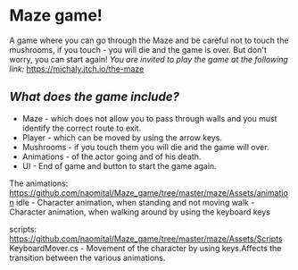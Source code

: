 # Maze game!
A game where you can go through the Maze and be careful not to touch the mushrooms, if you touch -  you will die and the game is over. But don't worry, you can start  again!
*You are invited to play the game at the following link:*
https://michaly.itch.io/the-maze



*What does the game include?*
--
- Maze - which does not allow you to pass through walls and you must identify the correct route to exit.
- Player - which can be moved by using the arrow keys. 
- Mushrooms - if you touch them you will die and the game will over.
- Animations - of the actor going and of his death.
- UI - End of game and button to start the game again.

The animations: 
https://github.com/naomital/Maze_game/tree/master/maze/Assets/animation
idle - Character animation, when standing and not moving
walk - Character animation, when walking around by using the keyboard keys

scripts:
https://github.com/naomital/Maze_game/tree/master/maze/Assets/Scripts
KeyboardMover.cs - Movement of the character by using keys.Affects the transition between the various animations.

